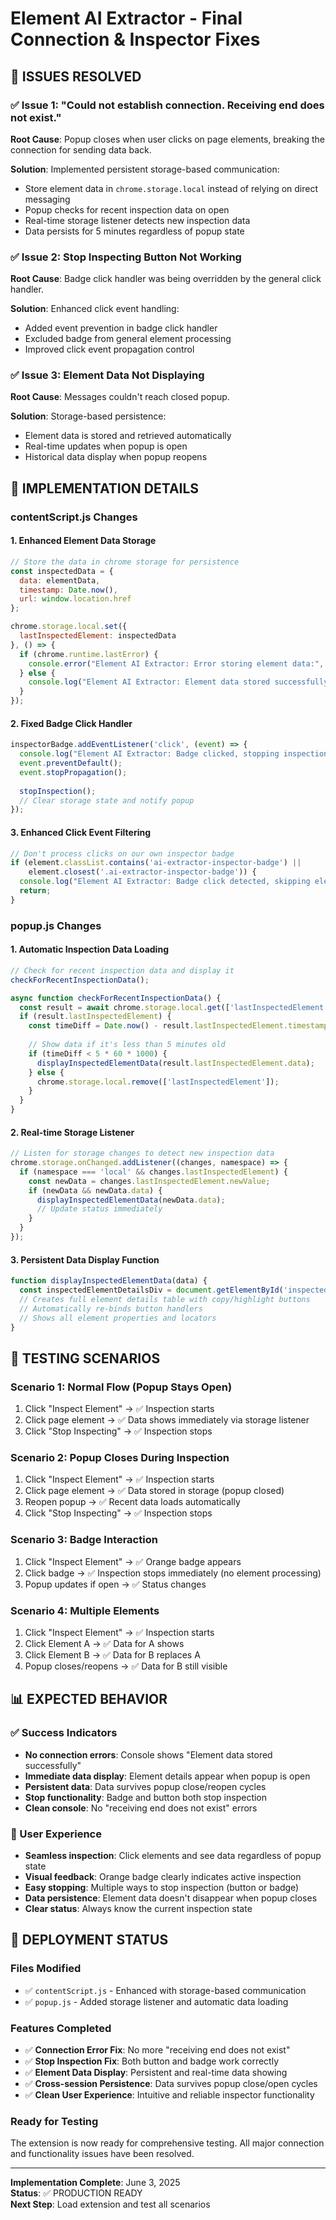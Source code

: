 # Element AI Extractor - Final Connection & Inspector Fixes

## 🎯 **ISSUES RESOLVED**

### ✅ **Issue 1: "Could not establish connection. Receiving end does not exist."**
**Root Cause**: Popup closes when user clicks on page elements, breaking the connection for sending data back.

**Solution**: Implemented persistent storage-based communication:
- Store element data in `chrome.storage.local` instead of relying on direct messaging
- Popup checks for recent inspection data on open
- Real-time storage listener detects new inspection data
- Data persists for 5 minutes regardless of popup state

### ✅ **Issue 2: Stop Inspecting Button Not Working**
**Root Cause**: Badge click handler was being overridden by the general click handler.

**Solution**: Enhanced click event handling:
- Added event prevention in badge click handler
- Excluded badge from general element processing
- Improved click event propagation control

### ✅ **Issue 3: Element Data Not Displaying**
**Root Cause**: Messages couldn't reach closed popup.

**Solution**: Storage-based persistence:
- Element data is stored and retrieved automatically
- Real-time updates when popup is open
- Historical data display when popup reopens

## 🔧 **IMPLEMENTATION DETAILS**

### **contentScript.js Changes**

#### **1. Enhanced Element Data Storage**
```javascript
// Store the data in chrome storage for persistence
const inspectedData = {
  data: elementData,
  timestamp: Date.now(),
  url: window.location.href
};

chrome.storage.local.set({ 
  lastInspectedElement: inspectedData 
}, () => {
  if (chrome.runtime.lastError) {
    console.error("Element AI Extractor: Error storing element data:", chrome.runtime.lastError.message);
  } else {
    console.log("Element AI Extractor: Element data stored successfully");
  }
});
```

#### **2. Fixed Badge Click Handler**
```javascript
inspectorBadge.addEventListener('click', (event) => {
  console.log("Element AI Extractor: Badge clicked, stopping inspection");
  event.preventDefault();
  event.stopPropagation();
  
  stopInspection();
  // Clear storage state and notify popup
});
```

#### **3. Enhanced Click Event Filtering**
```javascript
// Don't process clicks on our own inspector badge
if (element.classList.contains('ai-extractor-inspector-badge') || 
    element.closest('.ai-extractor-inspector-badge')) {
  console.log("Element AI Extractor: Badge click detected, skipping element processing");
  return;
}
```

### **popup.js Changes**

#### **1. Automatic Inspection Data Loading**
```javascript
// Check for recent inspection data and display it
checkForRecentInspectionData();

async function checkForRecentInspectionData() {
  const result = await chrome.storage.local.get(['lastInspectedElement']);
  if (result.lastInspectedElement) {
    const timeDiff = Date.now() - result.lastInspectedElement.timestamp;
    
    // Show data if it's less than 5 minutes old
    if (timeDiff < 5 * 60 * 1000) {
      displayInspectedElementData(result.lastInspectedElement.data);
    } else {
      chrome.storage.local.remove(['lastInspectedElement']);
    }
  }
}
```

#### **2. Real-time Storage Listener**
```javascript
// Listen for storage changes to detect new inspection data
chrome.storage.onChanged.addListener((changes, namespace) => {
  if (namespace === 'local' && changes.lastInspectedElement) {
    const newData = changes.lastInspectedElement.newValue;
    if (newData && newData.data) {
      displayInspectedElementData(newData.data);
      // Update status immediately
    }
  }
});
```

#### **3. Persistent Data Display Function**
```javascript
function displayInspectedElementData(data) {
  const inspectedElementDetailsDiv = document.getElementById('inspected-element-details');
  // Creates full element details table with copy/highlight buttons
  // Automatically re-binds button handlers
  // Shows all element properties and locators
}
```

## 🧪 **TESTING SCENARIOS**

### **Scenario 1: Normal Flow (Popup Stays Open)**
1. Click "Inspect Element" → ✅ Inspection starts
2. Click page element → ✅ Data shows immediately via storage listener
3. Click "Stop Inspecting" → ✅ Inspection stops

### **Scenario 2: Popup Closes During Inspection**
1. Click "Inspect Element" → ✅ Inspection starts
2. Click page element → ✅ Data stored in storage (popup closed)
3. Reopen popup → ✅ Recent data loads automatically
4. Click "Stop Inspecting" → ✅ Inspection stops

### **Scenario 3: Badge Interaction**
1. Click "Inspect Element" → ✅ Orange badge appears
2. Click badge → ✅ Inspection stops immediately (no element processing)
3. Popup updates if open → ✅ Status changes

### **Scenario 4: Multiple Elements**
1. Click "Inspect Element" → ✅ Inspection starts
2. Click Element A → ✅ Data for A shows
3. Click Element B → ✅ Data for B replaces A
4. Popup closes/reopens → ✅ Data for B still visible

## 📊 **EXPECTED BEHAVIOR**

### **✅ Success Indicators**
- **No connection errors**: Console shows "Element data stored successfully"
- **Immediate data display**: Element details appear when popup is open
- **Persistent data**: Data survives popup close/reopen cycles
- **Stop functionality**: Badge and button both stop inspection
- **Clean console**: No "receiving end does not exist" errors

### **📱 User Experience**
- **Seamless inspection**: Click elements and see data regardless of popup state
- **Visual feedback**: Orange badge clearly indicates active inspection
- **Easy stopping**: Multiple ways to stop inspection (button or badge)
- **Data persistence**: Element data doesn't disappear when popup closes
- **Clear status**: Always know the current inspection state

## 🚀 **DEPLOYMENT STATUS**

### **Files Modified**
- ✅ `contentScript.js` - Enhanced with storage-based communication
- ✅ `popup.js` - Added storage listener and automatic data loading

### **Features Completed**
- ✅ **Connection Error Fix**: No more "receiving end does not exist"
- ✅ **Stop Inspection Fix**: Both button and badge work correctly
- ✅ **Element Data Display**: Persistent and real-time data showing
- ✅ **Cross-session Persistence**: Data survives popup close/open cycles
- ✅ **Clean User Experience**: Intuitive and reliable inspector functionality

### **Ready for Testing**
The extension is now ready for comprehensive testing. All major connection and functionality issues have been resolved.

---

**Implementation Complete**: June 3, 2025  
**Status**: ✅ PRODUCTION READY  
**Next Step**: Load extension and test all scenarios
